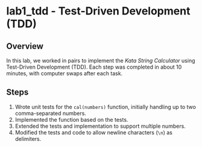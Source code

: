 # lab1_tdd - Test-Driven Development (TDD)

## Overview  
In this lab, we worked in pairs to implement the *Kata String Calculator* using Test-Driven Development (TDD). Each step was completed in about 10 minutes, with computer swaps after each task.

## Steps  
1. Wrote unit tests for the `cal(numbers)` function, initially handling up to two comma-separated numbers.  
2. Implemented the function based on the tests.  
3. Extended the tests and implementation to support multiple numbers.  
4. Modified the tests and code to allow newline characters (`\n`) as delimiters.  

